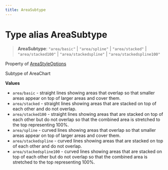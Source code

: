 ```yaml
---
title: AreaSubtype
---
```


# Type alias AreaSubtype

> **AreaSubtype**: `"area/basic"` \| `"area/spline"` \| `"area/stacked"` \| `"area/stacked100"` \| `"area/stackedspline"` \| `"area/stackedspline100"`

Property of [AreaStyleOptions](../interfaces/interface.AreaStyleOptions.md)

Subtype of AreaChart

**Values**

- `area/basic` - straight lines showing areas that overlap so that smaller areas appear on top of larger areas and cover them.
- `area/stacked` - straight lines showing areas that are stacked on top of each other and do not overlap.
- `area/stacked100` - straight lines showing areas that are stacked on top of each other but do not overlap so that the combined area is stretched to the top representing 100%.
- `area/spline` - curved lines showing areas that overlap so that smaller areas appear on top of larger areas and cover them.
- `area/stackedspline` - curved lines showing areas that are stacked on top of each other and do not overlap.
- `area/stackedspline100` - curved lines showing areas that are stacked on top of each other but do not overlap so that the combined area is stretched to the top representing 100%.

